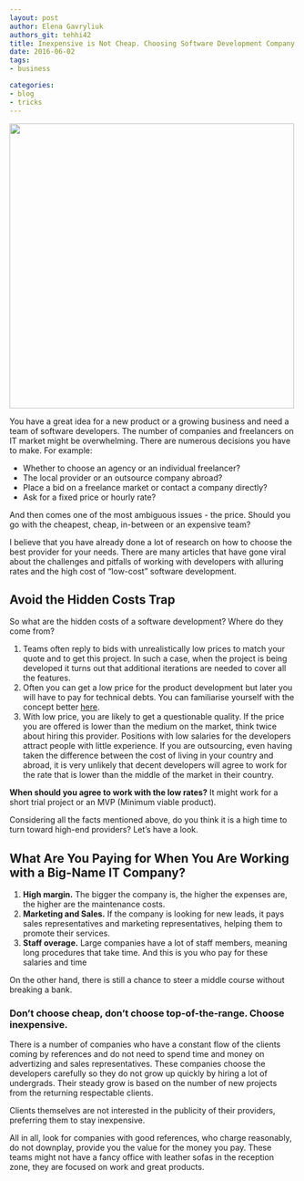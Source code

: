 ```yaml
---
layout: post
author: Elena Gavryliuk
authors_git: tehhi42
title: Inexpensive is Not Cheap. Choosing Software Development Company for Your Project
date: 2016-06-02
tags:
- business

categories:
- blog
- tricks
---
```


<img class="left" style="margin-right: 1em;" width="500" src="https://cloud.githubusercontent.com/assets/5908100/15746555/bbd76378-28df-11e6-82d0-380b18147fed.jpg"/>

You have a great idea for a new product or a growing business and need a team of software developers. The number of companies and freelancers on IT market might be overwhelming. There are numerous decisions you have to make. For example:

 - Whether to choose an agency or an individual freelancer? 
 - The local provider or an outsource company abroad? 
 - Place a bid on a freelance market or contact a company directly?
 - Ask for a fixed price or hourly rate? 

And then comes one of the most ambiguous issues - the price. Should you go with the cheapest, cheap, in-between or an expensive team?

<!--cut-->

I believe that you have already done a lot of research on how to choose the best provider for your needs. There are many articles that have gone viral about the challenges and pitfalls of working with developers with alluring rates and the high cost of “low-cost” software development.

## Avoid the Hidden Costs Trap

So what are the hidden costs of a software development? Where do they come from? 

1. Teams often reply to bids with unrealistically low prices to match your quote and to get this project. In such a case, when the project is being developed it turns out that additional iterations are needed to cover all the features. 
2. Often you can get a low price for the product development but later you will have to pay for technical debts. You can familiarise yourself with the concept better [here](https://www.linkedin.com/pulse/high-cost-low-software-development-larry-apke). 
3. With low price, you are likely to get a questionable quality. If the price you are offered is lower than the medium on the market, think twice about hiring this provider. Positions with low salaries for the developers attract people with little experience. If you are outsourcing, even having taken the difference between the cost of living in your country and abroad, it is very unlikely that decent developers will agree to work for the rate that is lower than the middle of the market in their country. 

**When should you agree to work with the low rates?** It might work for a short trial project or an MVP (Minimum viable product).

Considering all the facts mentioned above, do you think it is a high time to turn toward high-end providers? Let’s have a look.

## What Are You Paying for When You Are Working with a Big-Name IT Company?

1. **High margin.** The bigger the company is, the higher the expenses are, the higher are the maintenance costs. 
2. **Marketing and Sales.** If the company is looking for new leads, it pays sales representatives and marketing representatives, helping them to promote their services. 
3. **Staff overage.** Large companies have a lot of staff members, meaning long procedures that take time. And this is you who pay for these salaries and time 

On the other hand, there is still a chance to steer a middle course without breaking a bank. 

### **Don’t choose cheap, don’t choose top-of-the-range. Choose inexpensive.**

There is a number of companies who have a constant flow of the clients coming by references and do not need to spend time and money on advertizing and sales representatives. These companies choose the developers carefully so they do not grow up quickly by hiring a lot of undergrads. Their steady grow is based on the number of new projects from the returning respectable clients. 

Clients themselves are not interested in the publicity of their providers, preferring them to stay inexpensive. 

All in all, look for companies with good references, who charge reasonably, do not downplay, provide you the value for the money you pay. These teams might not have a fancy office with leather sofas in the reception zone, they are focused on work and great products. 
